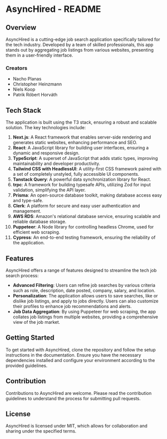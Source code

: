 # AsyncHired - README

## Overview

AsyncHired is a cutting-edge job search application specifically tailored for the tech industry. Developed by a team of skilled professionals, this app stands out by aggregating job listings from various websites, presenting them in a user-friendly interface.

### Creators

- Nacho Planas
- Christopher Heinzmann
- Niels Koop
- Patrik Róbert Horváth

## Tech Stack

The application is built using the T3 stack, ensuring a robust and scalable solution. The key technologies include:

1. **Next.js**: A React framework that enables server-side rendering and generates static websites, enhancing performance and SEO.
2. **React**: A JavaScript library for building user interfaces, ensuring a dynamic and responsive design.
3. **TypeScript**: A superset of JavaScript that adds static types, improving maintainability and developer productivity.
4. **Tailwind CSS with HeadlessUI**: A utility-first CSS framework paired with a set of completely unstyled, fully accessible UI components.
5. **Tanstack Query**: A powerful data synchronization library for React.
6. **trpc**: A framework for building typesafe APIs, utilizing Zod for input validation, simplifying the API layer.
7. **Prisma**: An open-source database toolkit, making database access easy and type-safe.
8. **Clerk**: A platform for secure and easy user authentication and management.
9. **AWS RDS**: Amazon's relational database service, ensuring scalable and reliable database storage.
10. **Puppeteer**: A Node library for controlling headless Chrome, used for efficient web scraping.
11. **Cypress**: An end-to-end testing framework, ensuring the reliability of the application.

## Features

AsyncHired offers a range of features designed to streamline the tech job search process:

- **Advanced Filtering**: Users can refine job searches by various criteria such as role, description, date posted, company, salary, and location.
- **Personalization**: The application allows users to save searches, like or dislike job listings, and apply to jobs directly. Users can also customize their profiles to enhance job recommendations and alerts.
- **Job Data Aggregation**: By using Puppeteer for web scraping, the app collates job listings from multiple websites, providing a comprehensive view of the job market.

## Getting Started

To get started with AsyncHired, clone the repository and follow the setup instructions in the documentation. Ensure you have the necessary dependencies installed and configure your environment according to the provided guidelines.

## Contribution

Contributions to AsyncHired are welcome. Please read the contribution guidelines to understand the process for submitting pull requests.

## License

AsyncHired is licensed under MIT, which allows for collaboration and sharing under the specified terms.
